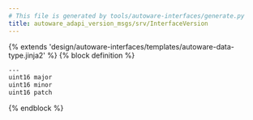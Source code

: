 ```yaml
---
# This file is generated by tools/autoware-interfaces/generate.py
title: autoware_adapi_version_msgs/srv/InterfaceVersion
---
```


{% extends 'design/autoware-interfaces/templates/autoware-data-type.jinja2' %}
{% block definition %}

```txt
---
uint16 major
uint16 minor
uint16 patch
```

{% endblock %}
